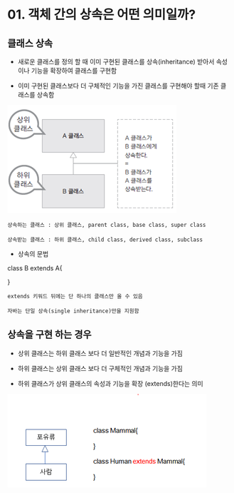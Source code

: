 # 01. 객체 간의 상속은 어떤 의미일까?

## 클래스 상속

- 새로운 클래스를 정의 할 때 이미 구현된 클래스를 상속(inheritance) 받아서 속성이나 기능을 확장하여 클래스를 구현함

- 이미 구현된 클래스보다 더 구체적인 기능을 가진 클래스를 구현해야 할때 기존 클래스를 상속함

![inheritance](./img/inheritance.png)

    상속하는 클래스 : 상위 클래스, parent class, base class, super class

    상속받는 클래스 : 하위 클래스, child class, derived class, subclass

- 상속의 문법

class B extends A{


}

    extends 키워드 뒤에는 단 하나의 클래스만 올 수 있음
    
    자바는 단일 상속(single inheritance)만을 지원함

## 상속을 구현 하는 경우

- 상위 클래스는 하위 클래스 보다 더 일반적인 개념과 기능을 가짐

- 하위 클래스는 상위 클래스 보다 더 구체적인 개념과 기능을 가짐

- 하위 클래스가 상위 클래스의 속성과 기능을 확장 (extends)한다는 의미

![inheritance2](./img/inheritance2.png)
